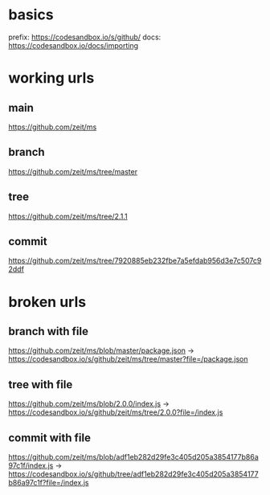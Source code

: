 # basics

prefix: https://codesandbox.io/s/github/
docs: https://codesandbox.io/docs/importing

# working urls

## main

https://github.com/zeit/ms

## branch

https://github.com/zeit/ms/tree/master

## tree

https://github.com/zeit/ms/tree/2.1.1

## commit

https://github.com/zeit/ms/tree/7920885eb232fbe7a5efdab956d3e7c507c92ddf

# broken urls

## branch with file

https://github.com/zeit/ms/blob/master/package.json
-> https://codesandbox.io/s/github/zeit/ms/tree/master?file=/package.json

## tree with file

https://github.com/zeit/ms/blob/2.0.0/index.js
-> https://codesandbox.io/s/github/zeit/ms/tree/2.0.0?file=/index.js

## commit with file

https://github.com/zeit/ms/blob/adf1eb282d29fe3c405d205a3854177b86a97c1f/index.js
-> https://codesandbox.io/s/github/tree/adf1eb282d29fe3c405d205a3854177b86a97c1f?file=/index.js
